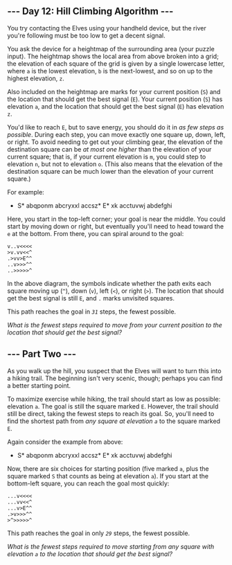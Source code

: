 ## --- Day 12: Hill Climbing Algorithm --- ##

You try contacting the Elves using your handheld device, but the river
you're following must be too low to get a decent signal.

You ask the device for a heightmap of the surrounding area (your puzzle
input). The heightmap shows the local area from above broken into a
grid; the elevation of each square of the grid is given by a single
lowercase letter, where `a` is the lowest elevation, `b` is the
next-lowest, and so on up to the highest elevation, `z`.

Also included on the heightmap are marks for your current position (`S`)
and the location that should get the best signal (`E`). Your current
position (`S`) has elevation `a`, and the location that should get the
best signal (`E`) has elevation `z`.

You'd like to reach `E`, but to save energy, you should do it in *as
few steps as possible*. During each step, you can move exactly one
square up, down, left, or right. To avoid needing to get out your
climbing gear, the elevation of the destination square can be *at most
one higher* than the elevation of your current square; that is, if your
current elevation is `m`, you could step to elevation `n`, but not to
elevation `o`. (This also means that the elevation of the destination
square can be much lower than the elevation of your current square.)

For example:

*    S*    abqponm
    abcryxxl
    accsz*    E*    xk
    acctuvwj
    abdefghi

Here, you start in the top-left corner; your goal is near the middle.
You could start by moving down or right, but eventually you'll need to
head toward the `e` at the bottom. From there, you can spiral around to
the goal:

    v..v<<<<
    >v.vv<<^
    .>vv>E^^
    ..v>>>^^
    ..>>>>>^

In the above diagram, the symbols indicate whether the path exits each
square moving up (`^`), down (`v`), left (`<`), or right (`>`). The
location that should get the best signal is still `E`, and `.` marks
unvisited squares.

This path reaches the goal in *`31`* steps, the fewest possible.

*What is the fewest steps required to move from your current position
to the location that should get the best signal?*

## --- Part Two --- ##

As you walk up the hill, you suspect that the Elves will want to turn
this into a hiking trail. The beginning isn't very scenic, though;
perhaps you can find a better starting point.

To maximize exercise while hiking, the trail should start as low as
possible: elevation `a`. The goal is still the square marked `E`.
However, the trail should still be direct, taking the fewest steps to
reach its goal. So, you'll need to find the shortest path from *any
square at elevation `a`* to the square marked `E`.

Again consider the example from above:

*    S*    abqponm
    abcryxxl
    accsz*    E*    xk
    acctuvwj
    abdefghi

Now, there are six choices for starting position (five marked `a`, plus
the square marked `S` that counts as being at elevation `a`). If you
start at the bottom-left square, you can reach the goal most quickly:

    ...v<<<<
    ...vv<<^
    ...v>E^^
    .>v>>>^^
    >^>>>>>^

This path reaches the goal in only *`29`* steps, the fewest possible.

*What is the fewest steps required to move starting from any square
with elevation `a` to the location that should get the best signal?*

